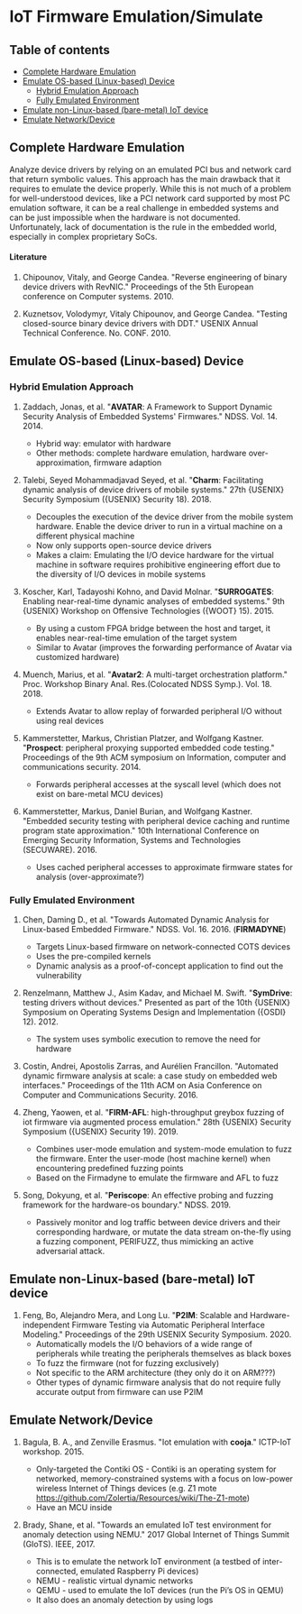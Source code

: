 # IoT Firmware Emulation/Simulate
## Table of contents
- [Complete Hardware Emulation](#complete-hardware-emulation)
- [Emulate OS-based (Linux-based) Device](#emulate-OS-based-(Linux-based)-device)
	- [Hybrid Emulation Approach](#hybrid-emulation-approach)
	- [Fully Emulated Environment](#fully-emulated-environment)
- [Emulate non-Linux-based (bare-metal) IoT device](#emulate-non-Linux-based-(bare-metal)-IoT-device)
- [Emulate Network/Device](#emulate-network/device)


## Complete Hardware Emulation
Analyze device drivers by relying on an emulated PCI bus and network card that return symbolic values.
This approach has the main drawback that it requires to emulate the device properly. While this is not much of a problem for well-understood devices, like a PCI network card supported by most PC emulation software, it can be a real challenge in embedded systems and can be just impossible when the hardware is not documented. Unfortunately, lack of documentation is the rule in the embedded world, especially in complex proprietary SoCs.

#### Literature
1. Chipounov, Vitaly, and George Candea. "Reverse engineering of binary device drivers with RevNIC." Proceedings of the 5th European conference on Computer systems. 2010.

2. Kuznetsov, Volodymyr, Vitaly Chipounov, and George Candea. "Testing closed-source binary device drivers with DDT." USENIX Annual Technical Conference. No. CONF. 2010.


## Emulate OS-based (Linux-based) Device
### Hybrid Emulation Approach
1. Zaddach, Jonas, et al. "**AVATAR**: A Framework to Support Dynamic Security Analysis of Embedded Systems' Firmwares." NDSS. Vol. 14. 2014.
	- Hybrid way: emulator with hardware
	- Other methods: complete hardware emulation, hardware over-approximation, firmware adaption  

2. Talebi, Seyed Mohammadjavad Seyed, et al. "**Charm**: Facilitating dynamic analysis of device drivers of mobile systems." 27th {USENIX} Security Symposium ({USENIX} Security 18). 2018.
	- Decouples the execution of the device driver from the mobile system hardware. Enable the device driver to run in a virtual machine on a different physical machine
	- Now only supports open-source device drivers
	- Makes a claim: Emulating the I/O device hardware for the virtual machine in software requires prohibitive engineering effort due to the diversity of I/O devices in mobile systems

3. Koscher, Karl, Tadayoshi Kohno, and David Molnar. "**SURROGATES**: Enabling near-real-time dynamic analyses of embedded systems." 9th {USENIX} Workshop on Offensive Technologies ({WOOT} 15). 2015.
	- By using a custom FPGA bridge between the host and target, it enables near-real-time emulation of the target system
	- Similar to Avatar (improves the forwarding performance of Avatar via customized hardware)

4. Muench, Marius, et al. "**Avatar2**: A multi-target orchestration platform." Proc. Workshop Binary Anal. Res.(Colocated NDSS Symp.). Vol. 18. 2018.
	- Extends Avatar to allow replay of forwarded peripheral I/O without using real devices

5. Kammerstetter, Markus, Christian Platzer, and Wolfgang Kastner. "**Prospect**: peripheral proxying supported embedded code testing." Proceedings of the 9th ACM symposium on Information, computer and communications security. 2014.
	- Forwards peripheral accesses at the syscall level (which does not exist on bare-metal MCU devices)

6. Kammerstetter, Markus, Daniel Burian, and Wolfgang Kastner. "Embedded security testing with peripheral device caching and runtime program state approximation." 10th International Conference on Emerging Security Information, Systems and Technologies (SECUWARE). 2016.
	- Uses cached peripheral accesses to approximate firmware states for analysis (over-approximate?)

### Fully Emulated Environment
1. Chen, Daming D., et al. "Towards Automated Dynamic Analysis for Linux-based Embedded Firmware." NDSS. Vol. 16. 2016. (**FIRMADYNE**)
	- Targets Linux-based firmware on network-connected COTS devices
	- Uses the pre-compiled kernels
	- Dynamic analysis as a proof-of-concept application to find out the vulnerability

2. Renzelmann, Matthew J., Asim Kadav, and Michael M. Swift. "**SymDrive**: testing drivers without devices." Presented as part of the 10th {USENIX} Symposium on Operating Systems Design and Implementation ({OSDI} 12). 2012.
	- The system uses symbolic execution to remove the need for hardware

3. Costin, Andrei, Apostolis Zarras, and Aurélien Francillon. "Automated dynamic firmware analysis at scale: a case study on embedded web interfaces." Proceedings of the 11th ACM on Asia Conference on Computer and Communications Security. 2016.

4. Zheng, Yaowen, et al. "**FIRM-AFL**: high-throughput greybox fuzzing of iot firmware via augmented process emulation." 28th {USENIX} Security Symposium ({USENIX} Security 19). 2019.
	- Combines user-mode emulation and system-mode emulation to fuzz the firmware. Enter the user-mode (host machine kernel) when encountering predefined fuzzing points
	- Based on the Firmadyne to emulate the firmware and AFL to fuzz

5. Song, Dokyung, et al. "**Periscope**: An effective probing and fuzzing framework for the hardware-os boundary." NDSS. 2019.
	- Passively monitor and log traffic between device drivers and their corresponding hardware, or mutate the data stream on-the-fly using a fuzzing component, PERIFUZZ, thus mimicking an active adversarial attack.

## Emulate non-Linux-based (bare-metal) IoT device
1. Feng, Bo, Alejandro Mera, and Long Lu. "**P2IM**: Scalable and Hardware-independent Firmware Testing via Automatic Peripheral Interface Modeling." Proceedings of the 29th USENIX Security Symposium. 2020.
	- Automatically models the I/O behaviors of a wide range of peripherals while treating the peripherals themselves as black boxes
	- To fuzz the firmware (not for fuzzing exclusively)
	- Not specific to the ARM architecture (they only do it on ARM???)
	- Other types of dynamic firmware analysis that do not require fully accurate output from firmware can use P2IM


## Emulate Network/Device
1. Bagula, B. A., and Zenville Erasmus. "Iot emulation with **cooja**." ICTP-IoT workshop. 2015.
	- Only-targeted the Contiki OS - Contiki is an operating system for networked, memory-constrained systems with a focus on low-power wireless Internet of Things devices (e.g. Z1 mote https://github.com/Zolertia/Resources/wiki/The-Z1-mote)
	- Have an MCU inside

2. Brady, Shane, et al. "Towards an emulated IoT test environment for anomaly detection using NEMU." 2017 Global Internet of Things Summit (GIoTS). IEEE, 2017.
	- This is to emulate the network IoT environment (a testbed of inter-connected, emulated Raspberry Pi devices)
	- NEMU - realistic virtual dynamic networks
	- QEMU - used to emulate the IoT devices (run the Pi’s OS in QEMU)
	- It also does an anomaly detection by using logs



